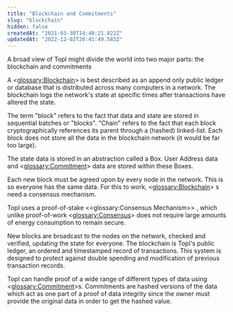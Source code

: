 ```yaml
---
title: "Blockchain and Commitments"
slug: "blockchain"
hidden: false
createdAt: "2021-03-30T14:40:21.822Z"
updatedAt: "2022-12-02T20:41:49.583Z"
---
```

A broad view of Topl might divide the world into two major parts: the blockchain and commitments

A <<glossary:Blockchain>>  is best described as an append only public ledger or database that is distributed across many computers in a network. The blockchain logs the network's state at specific times after transactions have altered the state. 

The term "block" refers to the fact that data and state are stored in sequential batches or "blocks".  "Chain" refers to the fact that each block cryptographically references its parent through a (hashed) linked-list. Each block does not store all the data in the blockchain network (it would be far too large).

The state data is stored in an abstraction called a Box. User Address data and <<glossary:Commitment>> data are stored within these Boxes. 

Each new block must be agreed upon by every node in the network. This is so everyone has the same data. For this to work, <<glossary:Blockchain>> s need a consensus mechanism. 

Topl uses a proof-of-stake <<glossary:Consensus Mechanism>> , which unlike proof-of-work <<glossary:Consensus>>  does not require large amounts of energy consumption to remain secure.

New blocks are broadcast to the nodes on the network, checked and verified, updating the state for everyone. The blockchain is Topl's public ledger, an ordered and timestamped record of transactions. This system is designed to protect against double spending and modification of previous transaction records.

Topl can handle proof of a wide range of different types of data using <<glossary:Commitment>>s. Commitments are hashed versions of the data which act as one part of a proof of data integrity since the owner must provide the original data in order to get the hashed value.